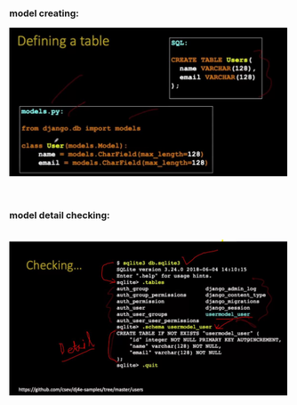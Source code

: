 
### model creating:<br>
<img width="500" src= "pic/model or data base in django.JPG"/>
<br><br>
<br>

### model detail checking:

<br>
<img width="500" src= "pic/model detail check.JPG"/>